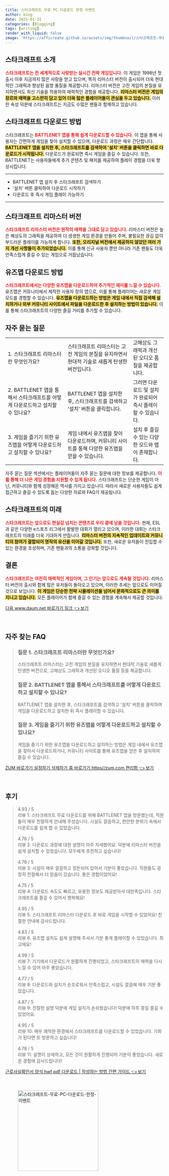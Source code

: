 ```yaml
---
title: 스타크래프트 무료 PC 다운로드 한정 이벤트
author: bing
date: 2025-01-31
categories: [Blogging]
tags: [writing]
render_with_liquid: false
image: 'https://afficreate.github.io/assets/img/thumbnail/스타크래프트-무료-PC-다운로드-한정-이벤트.webp'
---
```



<h2 id='스타크래프트소개'>스타크래프트 소개</h2>

<p><b><span style="color: #ee2323;">스타크래프트는 전 세계적으로 사랑받는 실시간 전략 게임입니다.</span></b> 이 게임은 1998년 첫 출시 이후 지금까지 많은 사랑을 받고 있으며, 특히 리마스터 버전이 출시되어 더욱 현대적인 그래픽과 향상된 음향 품질을 제공합니다. 리마스터 버전은 고전 게임의 본질을 유지하면서도 최신 기술을 적용하여 매력적인 경험을 제공합니다. <b><span style="background-color: #ffe066;">리마스터 버전은 게임의 장르와 매력을 고스란히 담고 있어 더욱 많은 플레이어들이 관심을 두고 있습니다.</span></b> 이러한 속성 덕분에 스타크래프트는 지금도 수많은 팬들과 함께하고 있습니다.</p>

<h2 id='다운로드방법'>스타크래프트 다운로드 방법</h2>

<p>스타크래프트는 <b><span style="color: #ee2323;">BATTLENET 앱을 통해 쉽게 다운로드할 수 있습니다.</span></b> 이 앱을 통해 사용자는 간편하게 게임을 찾아 설치할 수 있으며, 다운로드 과정은 매우 간단합니다. <b><span style="background-color: #ffe066;">BATTLENET 앱을 설치한 후, 스타크래프트를 검색하여 '설치' 버튼을 클릭하면 바로 다운로드가 시작됩니다.</span></b> 다운로드가 완료되면 즉시 게임을 즐길 수 있습니다. 또한, BATTLENET는 사용자들에게 추가 콘텐츠 및 패치를 제공하여 플레이 경험을 더욱 향상시킵니다.</p>

<hr />

<ul>
    <li>BATTLENET 앱 설치 후 스타크래프트 검색하기</li>
    <li>'설치' 버튼 클릭하여 다운로드 시작하기</li>
    <li>다운로드 후 즉시 게임 플레이 가능하기</li>
</ul>

<hr />

<h2 id='리마스터버전'>스타크래프트 리마스터 버전</h2>

<p><b><span style="color: #ee2323;">스타크래프트 리마스터 버전은 원작의 매력을 그대로 담고 있습니다.</span></b> 리마스터 버전은 높은 해상도의 그래픽을 제공하여 더 생생한 게임 환경을 만들어 주며, 불필요한 끊김 없이 부드러운 플레이를 가능하게 합니다. <b><span style="background-color: #ffe066;">또한, 오리지널 버전에서 제공하지 않았던 여러 가지 개선 사항들이 추가되었습니다.</span></b> 이를 통해 신규 사용자 뿐만 아니라 기존 팬들도 더욱 만족스럽게 즐길 수 있는 게임으로 거듭났습니다.</p>

<h2 id='유즈맵다운로드'>유즈맵 다운로드 방법</h2>

<p><b><span style="color: #ee2323;">스타크래프트에서는 다양한 유즈맵을 다운로드하여 추가적인 재미를 느낄 수 있습니다.</span></b> 유즈맵은 커뮤니티에서 제작한 사용자 정의 맵으로, 이를 통해 플레이어는 새로운 게임 모드를 경험할 수 있습니다. <b><span style="background-color: #ffe066;">유즈맵을 다운로드하는 방법은 게임 내에서 직접 검색해 설치하거나 외부 커뮤니티 사이트에서 파일을 다운로드한 후 설치하는 방법이 있습니다.</span></b> 이를 통해 스타크래프트의 다양한 즐길 거리를 추가할 수 있습니다.</p>

<h2 id='자주묻는질문'>자주 묻는 질문</h2>

<table>
    <tr>
        <td>1. 스타크래프트 리마스터란 무엇인가요?</td>
        <td>스타크래프트 리마스터는 고전 게임의 본질을 유지하면서 현대적 기술로 새롭게 탄생한 버전입니다.</td>
        <td>고해상도 그래픽과 개선된 오디오 품질을 제공합니다.</td>
    </tr>
    <tr>
        <td>2. BATTLENET 앱을 통해서 스타크래프트를 어떻게 다운로드하고 설치할 수 있나요?</td>
        <td>BATTLENET 앱을 설치한 후, 스타크래프트를 검색하고 '설치' 버튼을 클릭합니다.</td>
        <td>그러면 다운로드 및 설치가 완료되어 즉시 플레이할 수 있습니다.</td>
    </tr>
    <tr>
        <td>3. 게임을 즐기기 위한 유즈맵을 어떻게 다운로드하고 설치할 수 있나요?</td>
        <td>게임 내에서 유즈맵을 찾아 다운로드하며, 커뮤니티 사이트를 통해 다양한 유즈맵을 얻을 수 있습니다.</td>
        <td>설치 후 즐길 수 있는 다양한 모드와 맵이 존재합니다.</td>
    </tr>
</table>

<p>자주 묻는 질문 섹션에서는 플레이어들이 자주 묻는 질문에 대한 정보를 제공합니다. <b><span style="color: #ee2323;">이를 통해 더 나은 게임 경험을 지원할 수 있게 됩니다.</span></b> 스타크래프트는 단순한 게임이 아닌, 커뮤니티와 함께 성장해온 역사를 가지고 있습니다. 따라서 새로운 사용자들도 쉽게 접근하고 즐길 수 있도록 돕는 다양한 자료와 FAQ가 제공됩니다.</p>

<h2 id='스타크래프트의미래'>스타크래프트의 미래</h2>

<p><b><span style="color: #ee2323;">스타크래프트는 앞으로도 현실감 넘치는 콘텐츠로 우리 곁에 남을 것입니다.</span></b> 현재, ESL과 같은 다양한 e스포츠 리그에서 활발한 대회가 열리고 있으며, 이러한 대회는 스타크래프트의 미래를 더욱 기대하게 만듭니다. <b><span style="background-color: #ffe066;">리마스터 버전의 지속적인 업데이트와 커뮤니티의 참여가 결합되어 명작의 유산을 이어갈 것입니다.</span></b> 또한, 새로운 유저들이 진입할 수 있는 환경을 조성하며, 기존 팬들과의 소통을 강화할 것입니다.</p>

<h2 id='결론'>결론</h2>

<p><b><span style="color: #ee2323;">스타크래프트는 여전히 매력적인 게임이며, 그 인기는 앞으로도 계속될 것입니다.</span></b> 리마스터 버전의 출시와 함께 많은 유저들이 돌아오고 있으며, 이러한 추세는 앞으로도 이어질 것으로 보입니다. <b><span style="background-color: #ffe066;">이 게임은 단순한 전략 시뮬레이션을 넘어서 문화적으로도 큰 의미를 지니고 있습니다.</span></b> 모든 플레이어가 함께 즐길 수 있는 경험을 계속해서 제공할 것입니다.</p>


<p><a class="click-button" title="다음 www.daum.net 바로가기 링크" href="https://afficreate.github.io/posts/%EB%8B%A4%EC%9D%8C-www.daum.net-%EB%B0%94%EB%A1%9C%EA%B0%80%EA%B8%B0-%EB%A7%81%ED%81%AC/" rel="dofollow">다음 www.daum.net 바로가기 링크 👈 보기</a></p><br>
<h2 id='자주_찾는_FAQ'>자주 찾는 FAQ</h2>
<div itemscope="" itemtype="https://schema.org/FAQPage"> 
<blockquote> 
<div itemscope="" itemprop="mainEntity" itemtype="https://schema.org/Question"> 
<h3 itemprop="name">질문 1. 스타크래프트 리마스터란 무엇인가요?</h3> 
<div itemscope="" itemprop="acceptedAnswer" itemtype="https://schema.org/Answer"> 
<span itemprop="text"> 
<p>스타크래프트 리마스터는 고전 게임의 본질을 유지하면서 현대적 기술로 새롭게 탄생한 버전으로, 고해상도 그래픽과 개선된 오디오 품질 등을 제공합니다.</p> 
</span> 
</div> 
</div> 
<div itemscope="" itemprop="mainEntity" itemtype="https://schema.org/Question"> 
<h3 itemprop="name">질문 2. BATTLENET 앱을 통해서 스타크래프트를 어떻게 다운로드하고 설치할 수 있나요?</h3> 
<div itemscope="" itemprop="acceptedAnswer" itemtype="https://schema.org/Answer"> 
<span itemprop="text"> 
<p>BATTLENET 앱을 설치한 후, 스타크래프트를 검색하고 '설치' 버튼을 클릭하여 게임을 다운로드하고 설치한 뒤 즉시 플레이할 수 있습니다.</p> 
</span> 
</div> 
</div> 
<div itemscope="" itemprop="mainEntity" itemtype="https://schema.org/Question"> 
<h3 itemprop="name">질문 3. 게임을 즐기기 위한 유즈맵을 어떻게 다운로드하고 설치할 수 있나요?</h3> 
<div itemscope="" itemprop="acceptedAnswer" itemtype="https://schema.org/Answer"> 
<span itemprop="text"> 
<p>게임을 즐기기 위한 유즈맵을 다운로드하고 설치하는 방법은 게임 내에서 유즈맵을 찾아서 다운로드하거나, 커뮤니티 사이트를 통해 유즈맵을 얻은 후 설치하여 즐길 수 있습니다.</p> 
</span> 
</div> 
</div> 
</blockquote> 
</div>
<p><a class="click-button" title="ZUM 바로가기 설정하기 삭제하기 줌 바로가기 https//zum.com 편리함" href="https://afficreate.github.io/posts/ZUM-%EB%B0%94%EB%A1%9C%EA%B0%80%EA%B8%B0-%EC%84%A4%EC%A0%95%ED%95%98%EA%B8%B0-%EC%82%AD%EC%A0%9C%ED%95%98%EA%B8%B0-%EC%A4%8C-%EB%B0%94%EB%A1%9C%EA%B0%80%EA%B8%B0-httpszum.com-%ED%8E%B8%EB%A6%AC%ED%95%A8/" rel="dofollow">ZUM 바로가기 설정하기 삭제하기 줌 바로가기 https//zum.com 편리함 👈 보기</a></p><br>
<h2 id='후기'>후기</h2>
<div itemscope itemtype="https://schema.org/Product">
  <blockquote>
  <div itemprop="review" itemscope itemtype="https://schema.org/Review">
      <div itemprop="reviewRating" itemscope itemtype="https://schema.org/Rating"> <span itemprop="ratingValue">4.93</span> / <span itemprop="bestRating">5</span> </div>
      <span itemprop="reviewBody">리뷰 1: 스타크래프트 무료 다운로드를 위해 BATTLENET 앱을 방문했는데, 직원들이 매우 친절하게 안내해 주셨습니다. 시설도 깔끔하고, 편안한 분위기 속에서 다운로드를 쉽게 할 수 있었습니다.</span>
  </div>
  <br>
  <div itemprop="review" itemscope itemtype="https://schema.org/Review">
      <div itemprop="reviewRating" itemscope itemtype="https://schema.org/Rating"> <span itemprop="ratingValue">4.76</span> / <span itemprop="bestRating">5</span> </div>
      <span itemprop="reviewBody">리뷰 2: 다운로드 과정에 대한 설명이 아주 자세했어요. 덕분에 리마스터 버전을 쉽게 설치할 수 있었습니다. 모두에게 추천하고 싶습니다!</span>
  </div>
  <br>
  <div itemprop="review" itemscope itemtype="https://schema.org/Review">
      <div itemprop="reviewRating" itemscope itemtype="https://schema.org/Rating"> <span itemprop="ratingValue">4.76</span> / <span itemprop="bestRating">5</span> </div>
      <span itemprop="reviewBody">리뷰 3: 시설이 매우 깔끔하고 정돈되어 있어서 기분이 좋았습니다. 직원들도 굉장히 친절해서 더 믿음이 갔습니다. 좋은 경험이었어요!</span>
  </div>
  <br>
  <div itemprop="review" itemscope itemtype="https://schema.org/Review">
      <div itemprop="reviewRating" itemscope itemtype="https://schema.org/Rating"> <span itemprop="ratingValue">4.75</span> / <span itemprop="bestRating">5</span> </div>
      <span itemprop="reviewBody">리뷰 4: 다운로드 속도도 빠르고, 유용한 정보도 제공받아서 대만족입니다. 스타크래프트를 즐길 수 있어서 행복해요!</span>
  </div>
  <br>
  <div itemprop="review" itemscope itemtype="https://schema.org/Review">
      <div itemprop="reviewRating" itemscope itemtype="https://schema.org/Rating"> <span itemprop="ratingValue">4.95</span> / <span itemprop="bestRating">5</span> </div>
      <span itemprop="reviewBody">리뷰 5: 스타크래프트 리마스터 다운로드 후 바로 게임을 시작할 수 있었어요! 친절한 안내에 감사드립니다.</span>
  </div>
  <br>
  <div itemprop="review" itemscope itemtype="https://schema.org/Review">
      <div itemprop="reviewRating" itemscope itemtype="https://schema.org/Rating"> <span itemprop="ratingValue">4.83</span> / <span itemprop="bestRating">5</span> </div>
      <span itemprop="reviewBody">리뷰 6: 유즈맵 설치도 쉽게 설명해 주셔서 기분 좋게 플레이할 수 있었습니다. 최고에요!</span>
  </div>
  <br>
  <div itemprop="review" itemscope itemtype="https://schema.org/Review">
      <div itemprop="reviewRating" itemscope itemtype="https://schema.org/Rating"> <span itemprop="ratingValue">4.99</span> / <span itemprop="bestRating">5</span> </div>
      <span itemprop="reviewBody">리뷰 7: 기기에서 다운로드가 원활하게 진행되었고, 스타크래프트의 매력을 다시 느낄 수 있어 아주 좋았습니다.</span>
  </div>
  <br>
  <div itemprop="review" itemscope itemtype="https://schema.org/Review">
      <div itemprop="reviewRating" itemscope itemtype="https://schema.org/Rating"> <span itemprop="ratingValue">4.77</span> / <span itemprop="bestRating">5</span> </div>
      <span itemprop="reviewBody">리뷰 8: 다운로드와 설치가 순조로워서 만족스럽고, 시설도 깔끔해 매우 기분 좋았습니다.</span>
  </div>
  <br>
  <div itemprop="review" itemscope itemtype="https://schema.org/Review">
      <div itemprop="reviewRating" itemscope itemtype="https://schema.org/Rating"> <span itemprop="ratingValue">4.87</span> / <span itemprop="bestRating">5</span> </div>
      <span itemprop="reviewBody">리뷰 9: 친절한 설명 덕분에 게임 설치가 손쉬웠습니다! 덕분에 하루 종일 즐길 수 있었어요.</span>
  </div>
  <br>
  <div itemprop="review" itemscope itemtype="https://schema.org/Review">
      <div itemprop="reviewRating" itemscope itemtype="https://schema.org/Rating"> <span itemprop="ratingValue">4.95</span> / <span itemprop="bestRating">5</span> </div>
      <span itemprop="reviewBody">리뷰 10: 매우 쾌적한 환경에서 스타크래프트를 다운로드할 수 있었습니다. 기회가 된다면 또 방문하고 싶습니다!</span>
  </div>
  <br>
  <div itemprop="review" itemscope itemtype="https://schema.org/Review">
      <div itemprop="reviewRating" itemscope itemtype="https://schema.org/Rating"> <span itemprop="ratingValue">4.78</span> / <span itemprop="bestRating">5</span> </div>
      <span itemprop="reviewBody">리뷰 11: 설명이 상세하고, 모든 것이 원활하게 진행되어 기분이 좋았습니다. 새로운 경험에 감사드립니다!</span>
  </div>
  </blockquote>
</div>
<p><a class="click-button" title="근로사실확인서 양식 hwf pdf 다운로드 | 작성하는 방법 간편 가이드" href="https://afficreate.github.io/posts/%EA%B7%BC%EB%A1%9C%EC%82%AC%EC%8B%A4%ED%99%95%EC%9D%B8%EC%84%9C-%EC%96%91%EC%8B%9D-hwf-pdf-%EB%8B%A4%EC%9A%B4%EB%A1%9C%EB%93%9C-%EC%9E%91%EC%84%B1%ED%95%98%EB%8A%94-%EB%B0%A9%EB%B2%95-%EA%B0%84%ED%8E%B8-%EA%B0%80%EC%9D%B4%EB%93%9C/" rel="dofollow">근로사실확인서 양식 hwf pdf 다운로드 | 작성하는 방법 간편 가이드 👈 보기</a></p><br>
<figure class="image"><img src="https://afficreate.github.io/assets/img/thumbnail/스타크래프트-무료-PC-다운로드-한정-이벤트.webp" alt="스타크래프트-무료-PC-다운로드-한정-이벤트" width="256" height="256"></figure>